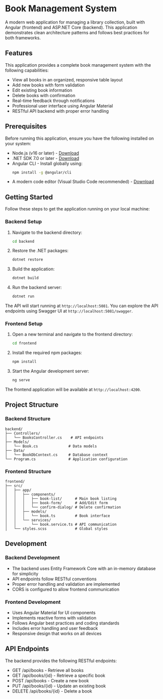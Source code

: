 # Book Management System

A modern web application for managing a library collection, built with Angular (frontend) and ASP.NET Core (backend). This application demonstrates clean architecture patterns and follows best practices for both frameworks.

## Features

This application provides a complete book management system with the following capabilities:

- View all books in an organized, responsive table layout
- Add new books with form validation
- Edit existing book information
- Delete books with confirmation
- Real-time feedback through notifications
- Professional user interface using Angular Material
- RESTful API backend with proper error handling

## Prerequisites

Before running this application, ensure you have the following installed on your system:

- Node.js (v16 or later) - [Download](https://nodejs.org/)
- .NET SDK 7.0 or later - [Download](https://dotnet.microsoft.com/download)
- Angular CLI - Install globally using:
  ```bash
  npm install -g @angular/cli
  ```
- A modern code editor (Visual Studio Code recommended) - [Download](https://code.visualstudio.com/)

## Getting Started

Follow these steps to get the application running on your local machine:

### Backend Setup

1. Navigate to the backend directory:
   ```bash
   cd backend
   ```

2. Restore the .NET packages:
   ```bash
   dotnet restore
   ```

3. Build the application:
   ```bash
   dotnet build
   ```

4. Run the backend server:
   ```bash
   dotnet run
   ```

The API will start running at `http://localhost:5081`. You can explore the API endpoints using Swagger UI at `http://localhost:5081/swagger`.

### Frontend Setup

1. Open a new terminal and navigate to the frontend directory:
   ```bash
   cd frontend
   ```

2. Install the required npm packages:
   ```bash
   npm install
   ```

3. Start the Angular development server:
   ```bash
   ng serve
   ```

The frontend application will be available at `http://localhost:4200`.

## Project Structure

### Backend Structure
```
backend/
├── Controllers/
│   └── BooksController.cs    # API endpoints
├── Models/
│   └── Book.cs              # Data models
├── Data/
│   └── BookDbContext.cs     # Database context
└── Program.cs               # Application configuration
```

### Frontend Structure
```
frontend/
├── src/
│   ├── app/
│   │   ├── components/
│   │   │   ├── book-list/      # Main book listing
│   │   │   ├── book-form/      # Add/Edit form
│   │   │   └── confirm-dialog/ # Delete confirmation
│   │   ├── models/
│   │   │   └── book.ts         # Book interface
│   │   └── services/
│   │       └── book.service.ts # API communication
│   └── styles.scss             # Global styles
```

## Development

### Backend Development
- The backend uses Entity Framework Core with an in-memory database for simplicity
- API endpoints follow RESTful conventions
- Proper error handling and validation are implemented
- CORS is configured to allow frontend communication

### Frontend Development
- Uses Angular Material for UI components
- Implements reactive forms with validation
- Follows Angular best practices and coding standards
- Includes error handling and user feedback
- Responsive design that works on all devices

## API Endpoints

The backend provides the following RESTful endpoints:

- GET /api/books - Retrieve all books
- GET /api/books/{id} - Retrieve a specific book
- POST /api/books - Create a new book
- PUT /api/books/{id} - Update an existing book
- DELETE /api/books/{id} - Delete a book
